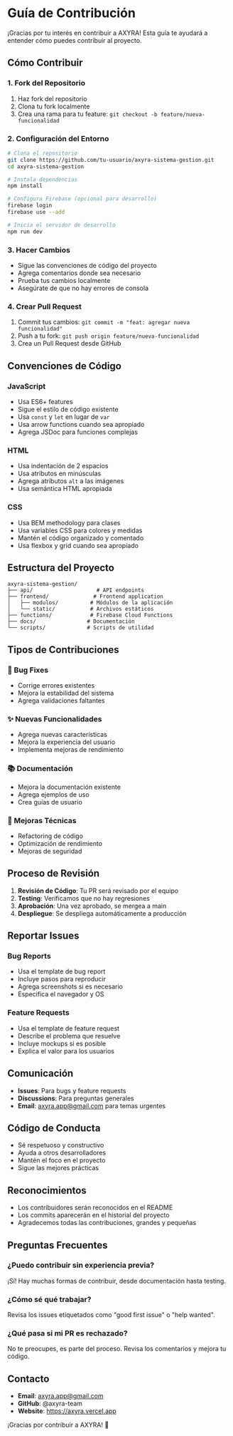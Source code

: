 # Guía de Contribución

¡Gracias por tu interés en contribuir a AXYRA! Esta guía te ayudará a entender cómo puedes contribuir al proyecto.

## Cómo Contribuir

### 1. Fork del Repositorio

1. Haz fork del repositorio
2. Clona tu fork localmente
3. Crea una rama para tu feature: `git checkout -b feature/nueva-funcionalidad`

### 2. Configuración del Entorno

```bash
# Clona el repositorio
git clone https://github.com/tu-usuario/axyra-sistema-gestion.git
cd axyra-sistema-gestion

# Instala dependencias
npm install

# Configura Firebase (opcional para desarrollo)
firebase login
firebase use --add

# Inicia el servidor de desarrollo
npm run dev
```

### 3. Hacer Cambios

- Sigue las convenciones de código del proyecto
- Agrega comentarios donde sea necesario
- Prueba tus cambios localmente
- Asegúrate de que no hay errores de consola

### 4. Crear Pull Request

1. Commit tus cambios: `git commit -m "feat: agregar nueva funcionalidad"`
2. Push a tu fork: `git push origin feature/nueva-funcionalidad`
3. Crea un Pull Request desde GitHub

## Convenciones de Código

### JavaScript

- Usa ES6+ features
- Sigue el estilo de código existente
- Usa `const` y `let` en lugar de `var`
- Usa arrow functions cuando sea apropiado
- Agrega JSDoc para funciones complejas

### HTML

- Usa indentación de 2 espacios
- Usa atributos en minúsculas
- Agrega atributos `alt` a las imágenes
- Usa semántica HTML apropiada

### CSS

- Usa BEM methodology para clases
- Usa variables CSS para colores y medidas
- Mantén el código organizado y comentado
- Usa flexbox y grid cuando sea apropiado

## Estructura del Proyecto

```
axyra-sistema-gestion/
├── api/                    # API endpoints
├── frontend/              # Frontend application
│   ├── modulos/          # Módulos de la aplicación
│   └── static/           # Archivos estáticos
├── functions/            # Firebase Cloud Functions
├── docs/                # Documentación
└── scripts/             # Scripts de utilidad
```

## Tipos de Contribuciones

### 🐛 Bug Fixes

- Corrige errores existentes
- Mejora la estabilidad del sistema
- Agrega validaciones faltantes

### ✨ Nuevas Funcionalidades

- Agrega nuevas características
- Mejora la experiencia del usuario
- Implementa mejoras de rendimiento

### 📚 Documentación

- Mejora la documentación existente
- Agrega ejemplos de uso
- Crea guías de usuario

### 🔧 Mejoras Técnicas

- Refactoring de código
- Optimización de rendimiento
- Mejoras de seguridad

## Proceso de Revisión

1. **Revisión de Código**: Tu PR será revisado por el equipo
2. **Testing**: Verificamos que no hay regresiones
3. **Aprobación**: Una vez aprobado, se mergea a main
4. **Despliegue**: Se despliega automáticamente a producción

## Reportar Issues

### Bug Reports

- Usa el template de bug report
- Incluye pasos para reproducir
- Agrega screenshots si es necesario
- Especifica el navegador y OS

### Feature Requests

- Usa el template de feature request
- Describe el problema que resuelve
- Incluye mockups si es posible
- Explica el valor para los usuarios

## Comunicación

- **Issues**: Para bugs y feature requests
- **Discussions**: Para preguntas generales
- **Email**: axyra.app@gmail.com para temas urgentes

## Código de Conducta

- Sé respetuoso y constructivo
- Ayuda a otros desarrolladores
- Mantén el foco en el proyecto
- Sigue las mejores prácticas

## Reconocimientos

- Los contribuidores serán reconocidos en el README
- Los commits aparecerán en el historial del proyecto
- Agradecemos todas las contribuciones, grandes y pequeñas

## Preguntas Frecuentes

### ¿Puedo contribuir sin experiencia previa?

¡Sí! Hay muchas formas de contribuir, desde documentación hasta testing.

### ¿Cómo sé qué trabajar?

Revisa los issues etiquetados como "good first issue" o "help wanted".

### ¿Qué pasa si mi PR es rechazado?

No te preocupes, es parte del proceso. Revisa los comentarios y mejora tu código.

## Contacto

- **Email**: axyra.app@gmail.com
- **GitHub**: @axyra-team
- **Website**: https://axyra.vercel.app

¡Gracias por contribuir a AXYRA! 🚀
